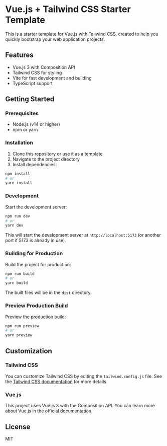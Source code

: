 # Vue.js + Tailwind CSS Starter Template

This is a starter template for Vue.js with Tailwind CSS, created to help you quickly bootstrap your web application projects.

## Features

- Vue.js 3 with Composition API
- Tailwind CSS for styling
- Vite for fast development and building
- TypeScript support

## Getting Started

### Prerequisites

- Node.js (v14 or higher)
- npm or yarn

### Installation

1. Clone this repository or use it as a template
2. Navigate to the project directory
3. Install dependencies:

```bash
npm install
# or
yarn install
```

### Development

Start the development server:

```bash
npm run dev
# or
yarn dev
```

This will start the development server at `http://localhost:5173` (or another port if 5173 is already in use).

### Building for Production

Build the project for production:

```bash
npm run build
# or
yarn build
```

The built files will be in the `dist` directory.

### Preview Production Build

Preview the production build:

```bash
npm run preview
# or
yarn preview
```

## Customization

### Tailwind CSS

You can customize Tailwind CSS by editing the `tailwind.config.js` file. See the [Tailwind CSS documentation](https://tailwindcss.com/docs/configuration) for more details.

### Vue.js

This project uses Vue.js 3 with the Composition API. You can learn more about Vue.js in the [official documentation](https://vuejs.org/).

## License

MIT
